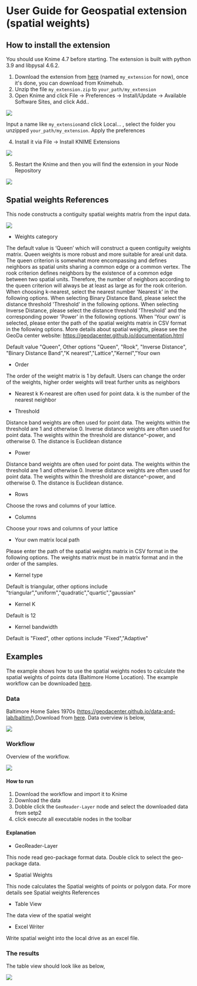 # User Guide for Geospatial extension (spatial weights)



## How to install the extension

You should use Knime 4.7 before starting. The extension is built with python 3.9 and libpysal 4.6.2.   

1. Download the extension from [here](https://drive.google.com/file/d/1SUcQVFK7klSMgdCDvOy5y0PVSOo2JMUE/view?usp=sharing)  (named `my_extension` for now), once it's done, you can download from Knimehub.
2. Unzip the file `my_extension.zip` to `your_path/my_extension`
3. Open Knime and click File → Preferences → Install/Update → Available Software Sites, and click Add..

![](./imgs/addsite.PNG)

Input a name like `my_extension`and click Local... , select the folder you unzipped `your_path/my_extension`. Apply the preferences

4. Install it via File → Install KNIME Extensions

![](./imgs/install.PNG)

5. Restart the Knime and then you will find the extension in your Node Repository


![](./imgs/nodes.PNG)


## Spatial weights References

This node constructs a contiguity spatial weights matrix from the input data. 


![](./imgs/configure.PNG)



- Weights category

The default value is ‘Queen’ which will construct a queen contiguity weights matrix. Queen weights is more robust and more suitable for areal unit data. The queen criterion is somewhat more encompassing and defines neighbors as spatial units sharing a common edge or a common vertex. The rook criterion defines neighbors by the existence of a common edge between two spatial units. Therefore, the number of neighbors according to the queen criterion will always be at least as large as for the rook criterion. When choosing k-nearest, select the nearest number 'Nearest k' in the following options. When selecting Binary Distance Band, please select the distance threshold 'Threshold' in the following options. When selecting Inverse Distance, please select the distance threshold 'Threshold' and the corresponding power 'Power' in the following options. When 'Your own' is selected, please enter the path of the spatial weights matrix in CSV format in the following options. More details about spatial weights, please see the GeoDa center website: https://geodacenter.github.io/documentation.html 

Default value "Queen", Other options "Queen", "Rook", "Inverse Distance", "Binary Distance Band","K nearest","Lattice","Kernel","Your own

- Order

The order of the weight matrix is 1 by default. Users can change the order of the weights, higher order weights will treat further units as neighbors



- Nearest k
K-nearest are often used for point data. k is the number of the nearest neighbor



- Threshold

Distance band weights are often used for point data. The weights within the threshold are 1 and otherwise 0. Inverse distance weights are often used for point data. The weights within the threshold are distance^-power, and otherwise 0. The distance is Euclidean distance

- Power

Distance band weights are often used for point data. The weights within the threshold are 1 and otherwise 0. Inverse distance weights are often used for point data. The weights within the threshold are distance^-power, and otherwise 0. The distance is Euclidean distance.


- Rows

Choose the rows and columns of your lattice.


- Columns

Choose your rows and columns of your lattice

- Your own matrix local path

Please enter the path of the spatial weights matrix in CSV format in the following options. The weights matrix must be in matrix format and in the order of the samples.


- Kernel type

Default is triangular, other options include "triangular","uniform","quadratic","quartic","gaussian"

- Kernel K

 Default is 12
 
- Kernel bandwidth

Default is "Fixed", other options include "Fixed","Adaptive"



## Examples

The example shows how to use the spatial weights nodes to calculate the spatial weights of points data (Baltimore Home Location). The example workflow can be downloaded [here]().


### Data

Baltimore Home Sales 1970s (https://geodacenter.github.io/data-and-lab/baltim/),Download from [here](https://drive.google.com/file/d/1Fa7lK4HvxuF2QwCe9oo_vXv1n_uiHsvV/view?usp=sharing). Data overview is below,

![](./imgs/2022-09-07-17-01-51.png)


### Workflow

Overview of the workflow.


![](./imgs//2022-09-07-17-20-52.png)


#### How to run 

1. Download the workflow and import it to Knime
2. Download the data
3. Dobble click the `GeoReader-Layer` node and select the downloaded data from setp2
4. click execute all executable nodes in the toolbar

#### Explanation


- GeoReader-Layer

This node read geo-package format data. Double click to select the geo-package data.

- Spatial Weights

This node calculates the Spatial weights of points or polygon data. For more details see Spatial weights References


- Table View

The data view of the spatial weight 


- Excel Writer

Write spatial weight into the local drive as an excel file.


### The results

The table view should look like as below,

![](./imgs/table.PNG)